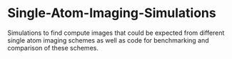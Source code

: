 # Single-Atom-Imaging-Simulations
Simulations to find compute images that could be expected from different single atom imaging schemes as well as code for benchmarking and comparison of these schemes.
